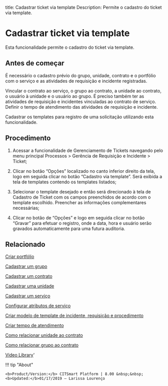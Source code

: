 title: Cadastrar ticket via template
Description: Permite o cadastro do ticket via template. 
# Cadastrar ticket via template

Esta funcionalidade permite o cadastro do ticket via template.

Antes de começar
----------------

É necessário o cadastro prévio do grupo, unidade, contrato e o portfólio com o
serviço e as atividades de requisição e incidente registradas.

Vincular o contrato ao serviço, o grupo ao contrato, a unidade ao contrato, o
usuário à unidade e o usuário ao grupo. É preciso também ter as atividades de
requisição e incidentes vinculadas ao contrato de serviço. Definir o tempo de
atendimento das atividades de requisição e incidente.

Cadastrar os templates para registro de uma solicitação utilizando esta
funcionalidade.

Procedimento 
-------------

1.  Acessar a funcionalidade de Gerenciamento de Tickets navegando pelo menu
    principal Processos \> Gerência de Requisição e Incidente \> Ticket;

2.  Clicar no botão “Opções” localizado no canto inferior direito da tela, logo
    em seguida clicar no botão “Cadastro via template”. Será exibida a tela de
    templates contendo os templates listados;

3.  Selecionar o template desejado e então será direcionado à tela de Cadastro
    de Ticket com os campos preenchidos de acordo com o template escolhido.
    Preencher as informações complementares necessárias;

4.  Clicar no botão de “Opções” e logo em seguida clicar no botão “Gravar” para
    efetuar o registro, onde a data, hora e usuário serão gravados
    automaticamente para uma futura auditoria.

Relacionado
-----------

[Criar portfólio](/pt-br/citsmart-platform-8/processes/portfolio-and-catalog/use/create-the-portfolio.html)

[Cadastrar um grupo](/pt-br/citsmart-platform-8/initial-settings/access-settings/user/register-groups.html)

[Cadastrar um contrato](/pt-br/citsmart-platform-8/additional-features/contract-management/use/register-contract.html)

[Cadastrar uma unidade](/pt-br/citsmart-platform-8/platform-administration/region-and-language/register-unit.html)

[Cadastrar um serviço](/pt-br/citsmart-platform-8/processes/portfolio-and-catalog/use/register-a-service.html)

[Configurar atributos de serviço](/pt-br/citsmart-platform-8/processes/portfolio-and-catalog/use/configure-services-attributes.html)

[Criar modelo de template de incidente, requisição e procedimento](/pt-br/citsmart-platform-8/processes/tickets/configuration/create-template-of-ticket.html)

[Criar tempo de atendimento](/pt-br/citsmart-platform-8/processes/service-level/configuration/create-time-attendance.html)

[Como relacionar unidade ao contrato](/pt-br/citsmart-platform-8/processes/tickets/configuration/relate-unit-to-contract.html)

[Como relacionar grupo ao contrato](/pt-br/citsmart-platform-8/processes/tickets/configuration/relate-group-to-contract.html)

<i class='fa fa-youtube-play  fa-2x' style='color:#97ce17;vertical-align: middle;'> </i> [Video Library](https://www.youtube.com/playlist?list=PLB5qK2uzf2ROn4Xs6UdH84Ujzta2iJ6Ei)'

!!! tip "About"

    <b>Product/Version:</b> CITSmart Platform | 8.00 &nbsp;&nbsp;
    <b>Updated:</b>01/17/2019 – Larissa Lourenço
